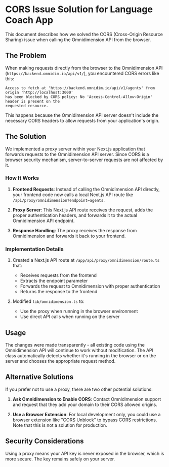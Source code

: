 # CORS Issue Solution for Language Coach App

This document describes how we solved the CORS (Cross-Origin Resource Sharing) issue when calling the Omnidimension API from the browser.

## The Problem

When making requests directly from the browser to the Omnidimension API (`https://backend.omnidim.io/api/v1/`), you encountered CORS errors like this:

```
Access to fetch at 'https://backend.omnidim.io/api/v1/agents' from origin 'http://localhost:3000' 
has been blocked by CORS policy: No 'Access-Control-Allow-Origin' header is present on the 
requested resource.
```

This happens because the Omnidimension API server doesn't include the necessary CORS headers to allow requests from your application's origin.

## The Solution

We implemented a proxy server within your Next.js application that forwards requests to the Omnidimension API server. Since CORS is a browser security mechanism, server-to-server requests are not affected by it.

### How It Works

1. **Frontend Requests**: Instead of calling the Omnidimension API directly, your frontend code now calls a local Next.js API route like `/api/proxy/omnidimension?endpoint=agents`.

2. **Proxy Server**: This Next.js API route receives the request, adds the proper authentication headers, and forwards it to the actual Omnidimension API endpoint.

3. **Response Handling**: The proxy receives the response from Omnidimension and forwards it back to your frontend.

### Implementation Details

1. Created a Next.js API route at `/app/api/proxy/omnidimension/route.ts` that:
   - Receives requests from the frontend
   - Extracts the endpoint parameter
   - Forwards the request to Omnidimension with proper authentication
   - Returns the response to the frontend

2. Modified `lib/omnidimension.ts` to:
   - Use the proxy when running in the browser environment
   - Use direct API calls when running on the server

## Usage

The changes were made transparently - all existing code using the Omnidimension API will continue to work without modification. The API class automatically detects whether it's running in the browser or on the server and chooses the appropriate request method.

## Alternative Solutions

If you prefer not to use a proxy, there are two other potential solutions:

1. **Ask Omnidimension to Enable CORS**: Contact Omnidimension support and request that they add your domain to their CORS allowed origins.

2. **Use a Browser Extension**: For local development only, you could use a browser extension like "CORS Unblock" to bypass CORS restrictions. Note that this is not a solution for production.

## Security Considerations

Using a proxy means your API key is never exposed in the browser, which is more secure. The key remains safely on your server.

